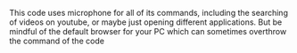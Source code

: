 This code uses microphone for all of its commands, including the searching of videos on youtube, or maybe just opening different applications. But be mindful of the default browser for your PC which can sometimes 
overthrow the command of the code 
